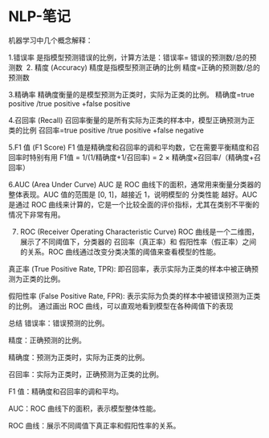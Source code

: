 # NLP-笔记

机器学习中几个概念解释：

1.错误率
是指模型预测错误的比例，计算方法是：错误率= 错误的预测数/总的预测数
​
2. 精度 (Accuracy)
精度是指模型预测正确的比例
精度=正确的预测数/总的预测数

3.精确率
精确度衡量的是模型预测为正类时，实际为正类的比例。
精确度=true positive /true positive +false positive

4.召回率 (Recall)
召回率衡量的是所有实际为正类的样本中，模型正确预测为正类的比例
召回率=true positive /true positive +false negative 


5.F1 值 (F1 Score)
F1 值是精确度和召回率的调和平均数，它在需要平衡精度和召回率时特别有用
F1值  = 1/(1/精确度+1/召回率) = 2 × 精确度×召回率/（精确度+召回率）

6.AUC (Area Under Curve)
AUC 是 ROC 曲线下的面积，通常用来衡量分类器的整体表现。AUC 值的范围是 [0, 1]，越接近 1，说明模型的  分类性能   越好。AUC 是通过 ROC 曲线来计算的，它是一个比较全面的评价指标，尤其在类别不平衡的情况下非常有用。

7. ROC (Receiver Operating Characteristic Curve)
ROC 曲线是一个二维图，展示了不同阈值下，分类器的 召回率（真正率）和 假阳性率（假正率）之间的关系。ROC 曲线通过改变分类决策的阈值来查看模型的性能。

真正率 (True Positive Rate, TPR): 即召回率，表示实际为正类的样本中被正确预测为正类的比例。

假阳性率 (False Positive Rate, FPR): 表示实际为负类的样本中被错误预测为正类的比例。
通过画出 ROC 曲线，可以直观地看到模型在各种阈值下的表现

总结
错误率：错误预测的比例。

精度：正确预测的比例。

精确度：预测为正类时，实际为正类的比例。

召回率：实际为正类时，正确预测为正类的比例。

F1 值：精确度和召回率的调和平均。

AUC：ROC 曲线下的面积，表示模型整体性能。

ROC 曲线：展示不同阈值下真正率和假阳性率的关系。
